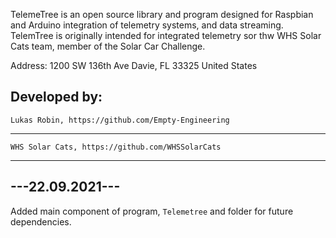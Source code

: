 TelemeTree is an open source library and program designed for Raspbian and Arduino integration of telemetry systems, and data streaming. TelemTree is originally intended for integrated telemetry sor thw WHS Solar Cats team, member of the Solar Car Challenge.

Address:
    1200 SW 136th Ave
    Davie, FL 33325
    United States

Developed by:
----------
    Lukas Robin, https://github.com/Empty-Engineering
------------------------------------------------------
    WHS Solar Cats, https://github.com/WHSSolarCats
------------------------------------------------------


---22.09.2021---
-----------------
Added main component of program, `Telemetree` and folder for future dependencies.
